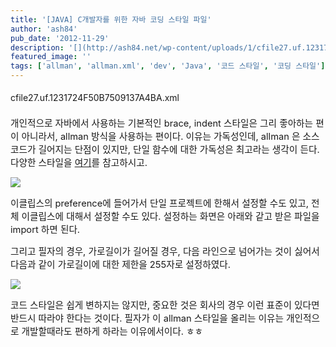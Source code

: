 ```yaml
---
title: '[JAVA] C개발자를 위한 자바 코딩 스타일 파일'
author: 'ash84'
pub_date: '2012-11-29'
description: '[](http://ash84.net/wp-content/uploads/1/cfile27.uf.1231724F50B7509137A4BA.xml)cfile27.uf.1231724F50B7509137A4BA.xml'
featured_image: ''
tags: ['allman', 'allman.xml', 'dev', 'Java', '코드 스타일', '코딩 스타일']
---
```



<span style="font-size: 11pt;">  
</span>

[](http://ash84.net/wp-content/uploads/1/cfile27.uf.1231724F50B7509137A4BA.xml)cfile27.uf.1231724F50B7509137A4BA.xml<span style="font-size: 11pt; line-height: 2; text-align: justify;">  
</span>

<span style="text-align: justify;"></span><span style="line-height: 2; font-size: 11pt; text-align: justify;"></span><span style="line-height: 2; font-size: 11pt; text-align: justify;"></span>

<span style="font-size: 11pt;">개인적으로 자바에서 사용하는 기본적인 brace, indent 스타일은 그리 좋아하는 편이 아니라서, allman 방식을 사용하는 편이다. 이유는 가독성인데, allman 은 소스코드가 길어지는 단점이 있지만, 단일 함수에 대한 가독성은 최고라는 생각이 든다. 다양한 스타일을 [여기](http://en.wikipedia.org/wiki/Indent_style)를 참고하시고. </span>

![](http://ash84.net/wp-content/uploads/1/cfile25.uf.16357E4050B75044025F1F.png)

<span style="font-size: 11pt;">이클립스의 preference에 들어가서 단일 프로젝트에 한해서 설정할 수도 있고, 전체 이클립스에 대해서 설정할 수도 있다. 설정하는 화면은 아래와 같고 받은 파일을 import 하면 된다. </span>

<span style="font-size: 11pt;">그리고 필자의 경우, 가로길이가 길어질 경우, 다음 라인으로 넘어가는 것이 싫어서 다음과 같이 가로길이에 대한 제한을 255자로 설정하였다. </span>

<span style="font-size: 11pt;">  
</span>

<span style="font-size: 11pt;"></span>

![](http://ash84.net/wp-content/uploads/1/cfile10.uf.205F894C50B7505D103127.png)

<span style="font-size: 11pt;">  
</span>

<span style="font-size: 11pt;">코드 스타일은 쉽게 변하지는 않지만, 중요한 것은 회사의 경우 이런 표준이 있다면 반드시 따라야 한다는 것이다. 필자가 이 allman 스타일을 올리는 이유는 개인적으로 개발할때라도 편하게 하라는 이유에서이다. ㅎㅎ </span>



